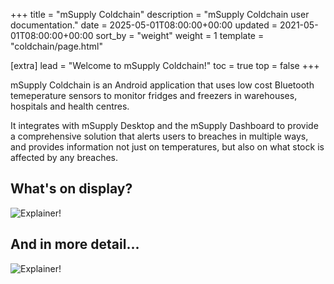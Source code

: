 +++
title = "mSupply Coldchain"
description = "mSupply Coldchain user documentation."
date = 2025-05-01T08:00:00+00:00
updated = 2021-05-01T08:00:00+00:00
sort_by = "weight"
weight = 1
template = "coldchain/page.html"

[extra]
lead = "Welcome to mSupply Coldchain!"
toc = true
top = false
+++

mSupply Coldchain is an Android application that uses low cost Bluetooth temeperature sensors to monitor fridges and freezers in warehouses, hospitals and health centres.

It integrates with mSupply Desktop and the mSupply Dashboard to provide a comprehensive solution that alerts users to breaches in multiple ways, and provides information not just on temperatures, but also on what stock is affected by any breaches.

## What's on display?

![Explainer!](/coldchain/images/coldchain_frontpage_basic.png)

## And in more detail...
![Explainer!](/coldchain/images/coldchain_frontpage_advanced.png)
